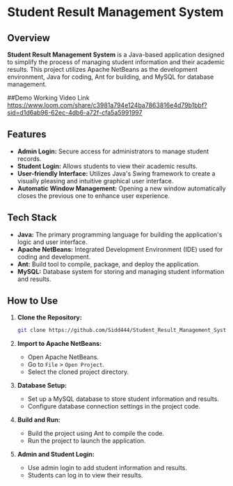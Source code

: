 # Student Result Management System

## Overview

**Student Result Management System** is a Java-based application designed to simplify the process of managing student information and their academic results. This project utilizes Apache NetBeans as the development environment, Java for coding, Ant for building, and MySQL for database management.

##Demo Working Video Link
https://www.loom.com/share/c3981a794e124ba7863816e4d79b1bbf?sid=d1d6ab96-62ec-4db6-a72f-cfa5a5991997

## Features

- **Admin Login:** Secure access for administrators to manage student records.
- **Student Login:** Allows students to view their academic results.
- **User-friendly Interface:** Utilizes Java's Swing framework to create a visually pleasing and intuitive graphical user interface.
- **Automatic Window Management:** Opening a new window automatically closes the previous one to enhance user experience.

## Tech Stack

- **Java:** The primary programming language for building the application's logic and user interface.
- **Apache NetBeans:** Integrated Development Environment (IDE) used for coding and development.
- **Ant:** Build tool to compile, package, and deploy the application.
- **MySQL:** Database system for storing and managing student information and results.

## How to Use

1. **Clone the Repository:**
   ```bash
   git clone https://github.com/Sidd444/Student_Result_Management_System.git
   ```

2. **Import to Apache NetBeans:**
   - Open Apache NetBeans.
   - Go to `File` > `Open Project`.
   - Select the cloned project directory.

3. **Database Setup:**
   - Set up a MySQL database to store student information and results.
   - Configure database connection settings in the project code.

4. **Build and Run:**
   - Build the project using Ant to compile the code.
   - Run the project to launch the application.
  
5. **Admin and Student Login:**
   - Use admin login to add student information and results.
   - Students can log in to view their results.



 
